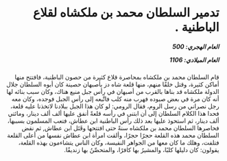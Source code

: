 <h1 dir="rtl">تدمير السلطان محمد بن ملكشاه لقلاع الباطنية .</h1>

<h5 dir="rtl">العام الهجري:  500

العام الميلادي: 1106

</h5>

<p dir="rtl">قام السلطان محمد بن ملكشاه بمحاصرة قلاع كثيرة من حصون الباطنية، فافتتح منها أماكن كثيرة، وقتل خلقًا منهم، منها قلعة شاه دز بأصبهان حصينة كان أبوه السلطان جلال الدولة ملكشاه قد بناها بالقرب من أصبهان في رأس جبل منيع هناك، وكان سبب بنائه لها أنه كان مرة في بعض صيوده فهرب منه كلب فاتَّبعه إلى رأس الجبل فوجده، وكان معه رجل نصراني من رسل الروم، فقال الرومي: لو كان هذا الجبل ببلادنا لاتخذنا عليه قلعة، فحدا هذا الكلام السلطان إلى أن ابتنى في رأسه قلعةً أنفق عليها ألف ألف دينار، ومائتي ألف دينار، ثم استحوذ عليها بعد ذلك رأس الباطنية ابن عطاش، فتعب المسلمون بسببها، فحاصرها السلطان محمد بن ملكشاه سنةً حتى افتتحها وقَتَل ابن عطاش, ثم نقض السلطان محمد هذه القلعة حجرًا حجرًا، وألقت امرأة ابن عطاش نفسها من أعلى القلعة فتلفت، وهلك ما كان معها من الجواهر النفيسة، وكان الناس يتشاءمون بهذه القلعة، يقولون: كان دليلها كلبًا، والمشيرُ بها كافرًا، والمتحصِّنُ بها زنديقًا.</p></br>
